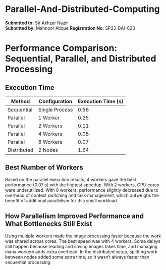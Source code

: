# Parallel-And-Distributed-Computing


**Submitted to:** Sir Akhzar Nazir  
**Submitted by:** Mahnoor Atique 
**Registration No:** SP23-BAI-023 


# Performance Comparison: Sequential, Parallel, and Distributed Processing

## Execution Time

| Method      | Configuration  | Execution Time (s) |
|--------------|----------------|--------------------|
| Sequential   | Single Process | 0.56               |
| Parallel     | 1 Worker       | 0.25               |
| Parallel     | 2 Workers      | 0.11               |
| Parallel     | 4 Workers      | 0.08               |
| Parallel     | 8 Workers      | 0.07               |
| Distributed  | 2 Nodes        | 1.64               |

## Best Number of Workers

Based on the parallel execution results, 4 workers gave the best performance (0.07 s) with the highest speedup. With 2 workers, CPU cores were underutilized. With 8 workers, performance slightly decreased due to overhead of context switching and task management, which outweighs the benefit of additional parallelism for this small workload.

## How Parallelism Improved Performance and What Bottlenecks Still Exist
Using multiple workers made the image processing faster because the work was shared across cores. The best speed was with 4 workers. Some delays still happen because reading and saving images takes time, and managing many workers adds extra overhead. In the distributed setup, splitting work between nodes added some extra time, so it wasn’t always faster than sequential processing.

